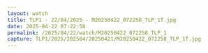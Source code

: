 ```yaml
---
layout: watch
title: TLP1 - 22/04/2025 - M20250422_072258_TLP_1T.jpg
date: 2025-04-22 07:22:58
permalink: /2025/04/22/watch/M20250422_072258_TLP_1
capture: TLP1/2025/202504/20250421/M20250422_072258_TLP_1T.jpg
---
```

